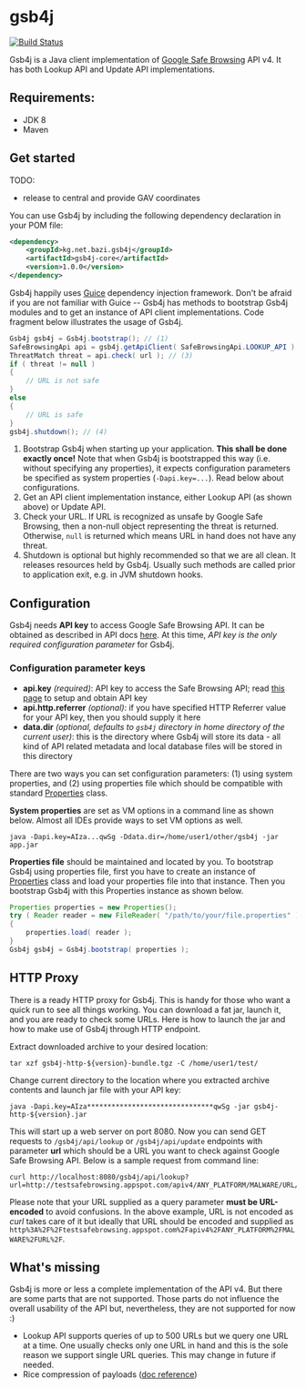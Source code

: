 # gsb4j
[![Build Status](https://travis-ci.org/bazi/gsb4j.svg?branch=master)](https://travis-ci.org/bazi/gsb4j)

Gsb4j is a Java client implementation of [Google Safe Browsing](https://developers.google.com/safe-browsing/) API v4.
It has both Lookup API and Update API implementations.

## Requirements:
- JDK 8
- Maven

## Get started

TODO:
- release to central and provide GAV coordinates


You can use Gsb4j by including the following dependency declaration in your POM file:
```xml
<dependency>
    <groupId>kg.net.bazi.gsb4j</groupId>
    <artifactId>gsb4j-core</artifactId>
    <version>1.0.0</version>
</dependency>
```

Gsb4j happily uses [Guice](https://github.com/google/guice) dependency injection framework.
Don't be afraid if you are not familiar with Guice -- Gsb4j has methods to bootstrap Gsb4j modules
and to get an instance of API client implementations. Code fragment below illustrates the usage of Gsb4j.

```java
Gsb4j gsb4j = Gsb4j.bootstrap(); // (1)
SafeBrowsingApi api = gsb4j.getApiClient( SafeBrowsingApi.LOOKUP_API ); // (2)
ThreatMatch threat = api.check( url ); // (3)
if ( threat != null )
{
    // URL is not safe
}
else
{
    // URL is safe
}
gsb4j.shutdown(); // (4)
```

1. Bootstrap Gsb4j when starting up your application. **This shall be done exactly once!** Note that when Gsb4j is bootstrapped this way (i.e. without specifying any properties), it expects configuration parameters be specified as system properties (`-Dapi.key=...`). Read below about configurations.
1. Get an API client implementation instance, either Lookup API (as shown above) or Update API.
1. Check your URL. If URL is recognized as unsafe by Google Safe Browsing, then a non-null object representing the threat is returned. Otherwise, `null` is returned which means URL in hand does not have any threat.
1. Shutdown is optional but highly recommended so that we are all clean. It releases resources held by Gsb4j. Usually such methods are called prior to application exit, e.g. in JVM shutdown hooks.

## Configuration
Gsb4j needs **API key** to access Google Safe Browsing API. It can be obtained as described in API docs [here](https://developers.google.com/safe-browsing/v4/get-started).
At this time, *API key is the only required configuration parameter* for Gsb4j.

### Configuration parameter keys

- **api.key** *(required)*: API key to access the Safe Browsing API; read [this page](https://developers.google.com/safe-browsing/v4/get-started) to setup and obtain API key
- **api.http.referrer** *(optional)*: if you have specified HTTP Referrer value for your API key, then you should supply it here
- **data.dir** *(optional, defaults to `gsb4j` directory in home directory of the current user)*: this is the directory where Gsb4j will store its data - all kind of API related metadata and local database files will be stored in this directory

There are two ways you can set configuration parameters: (1) using system properties, and (2) using properties file which should be compatible with standard [Properties](https://docs.oracle.com/javase/8/docs/api/java/util/Properties.html) class.

**System properties** are set as VM options in a command line as shown below. Almost all IDEs provide ways to set VM options as well.

    java -Dapi.key=AIza...qwSg -Ddata.dir=/home/user1/other/gsb4j -jar app.jar

**Properties file** should be maintained and located by you. To bootstrap Gsb4j using properties file, first you have to
create an instance of [Properties](https://docs.oracle.com/javase/8/docs/api/java/util/Properties.html) class and load
your properties file into that instance. Then you bootstrap Gsb4j with this Properties instance as shown below.

```java
Properties properties = new Properties();
try ( Reader reader = new FileReader( "/path/to/your/file.properties" ) )
{
    properties.load( reader );
}
Gsb4j gsb4j = Gsb4j.bootstrap( properties );
```

## HTTP Proxy
There is a ready HTTP proxy for Gsb4j. This is handy for those who want a quick run to see all things working.
You can download a fat jar, launch it, and you are ready to check some URLs. Here is how to launch the jar
and how to make use of Gsb4j through HTTP endpoint.

Extract downloaded archive to your desired location:

    tar xzf gsb4j-http-${version}-bundle.tgz -C /home/user1/test/

Change current directory to the location where you extracted archive contents and launch jar file with your API key:

    java -Dapi.key=AIza*******************************qwSg -jar gsb4j-http-${version}.jar 

This will start up a web server on port 8080. Now you can send GET requests to `/gsb4j/api/lookup` or `/gsb4j/api/update`
endpoints with parameter **url** which should be a URL you want to check against Google Safe Browsing API.
Below is a sample request from command line:

    curl http://localhost:8080/gsb4j/api/lookup?url=http://testsafebrowsing.appspot.com/apiv4/ANY_PLATFORM/MALWARE/URL/

Please note that your URL supplied as a query parameter **must be URL-encoded** to avoid confusions. In the above example,
URL is not encoded as *curl* takes care of it but ideally that URL should be encoded and supplied as
`http%3A%2F%2Ftestsafebrowsing.appspot.com%2Fapiv4%2FANY_PLATFORM%2FMALWARE%2FURL%2F`.


## What's missing
Gsb4j is more or less a complete implementation of the API v4. But there are some parts that are not supported.
Those parts do not influence the overall usability of the API but, nevertheless, they are not supported for now :)

- Lookup API supports queries of up to 500 URLs but we query one URL at a time.
  One usually checks only one URL in hand and this is the sole reason we support single URL queries.
  This may change in future if needed.
- Rice compression of payloads ([doc reference](https://developers.google.com/safe-browsing/v4/compression))


